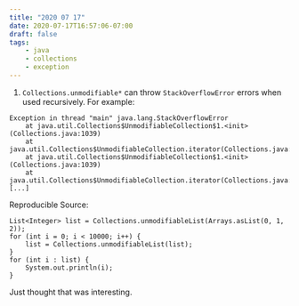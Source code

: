 ```yaml
---
title: "2020 07 17"
date: 2020-07-17T16:57:06-07:00
draft: false
tags:
    - java
    - collections
    - exception
---
```


1. `Collections.unmodifiable*` can throw `StackOverflowError` errors when used recursively. For example:
```
Exception in thread "main" java.lang.StackOverflowError
	at java.util.Collections$UnmodifiableCollection$1.<init>(Collections.java:1039)
	at java.util.Collections$UnmodifiableCollection.iterator(Collections.java:1038)
	at java.util.Collections$UnmodifiableCollection$1.<init>(Collections.java:1039)
	at java.util.Collections$UnmodifiableCollection.iterator(Collections.java:1038)
[...]
```
Reproducible Source:
```
List<Integer> list = Collections.unmodifiableList(Arrays.asList(0, 1, 2));
for (int i = 0; i < 10000; i++) {
    list = Collections.unmodifiableList(list);
}
for (int i : list) {
    System.out.println(i);
}
```

Just thought that was interesting.

